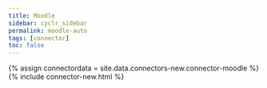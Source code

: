 ```yaml
---
title: Moodle
sidebar: cyclr_sidebar
permalink: moodle-auto
tags: [connector]
toc: false
---
```

{% assign connectordata = site.data.connectors-new.connector-moodle %}
{% include connector-new.html %}	